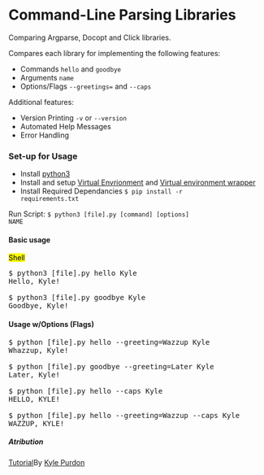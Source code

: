 # Command-Line Parsing Libraries
Comparing Argparse, Docopt and Click libraries.

Compares each library for implementing the following features:

* Commands <code>hello</code> and <code>goodbye</code>
* Arguments <code>name</code>
* Options/Flags <code>--greetings=<str></code> and <code>--caps</code>

Additional features:

* Version Printing <code>-v</code> or <code>--version</code>
* Automated Help Messages
* Error Handling


### Set-up for Usage

* Install [python3](https://www.python.org)
* Install and setup [Virtual
  Envrionment](http://docs.python-guide.org/en/latest/dev/virtualenvs/) and [Virtual environment
  wrapper](https://virtualenvwrapper.readthedocs.io/en/latest/install.html)
* Install Required Dependancies
        <code>$ pip install -r requirements.txt</code>  

Run Script:
        <code>$ python3 [file].py [command] [options] NAME</code>


#### Basic usage
<mark>Shell</mark>
<pre>
$ python3 [file].py hello Kyle
Hello, Kyle!

$ python3 [file].py goodbye Kyle
Goodbye, Kyle!
</pre>
#### Usage w/Options (Flags)
<pre>
$ python [file].py hello --greeting=Wazzup Kyle
Whazzup, Kyle!

$ python [file].py goodbye --greeting=Later Kyle
Later, Kyle!

$ python [file].py hello --caps Kyle
HELLO, KYLE!

$ python [file].py hello --greeting=Wazzup --caps Kyle
WAZZUP, KYLE!
</pre>

##### Atribution
[Tutorial](https://realpython.com/comparing-python-command-line-parsing-libraries-argparse-docopt-click/)By [Kyle
Purdon](https://realpython.com/comparing-python-command-line-parsing-libraries-argparse-docopt-click/#author)





